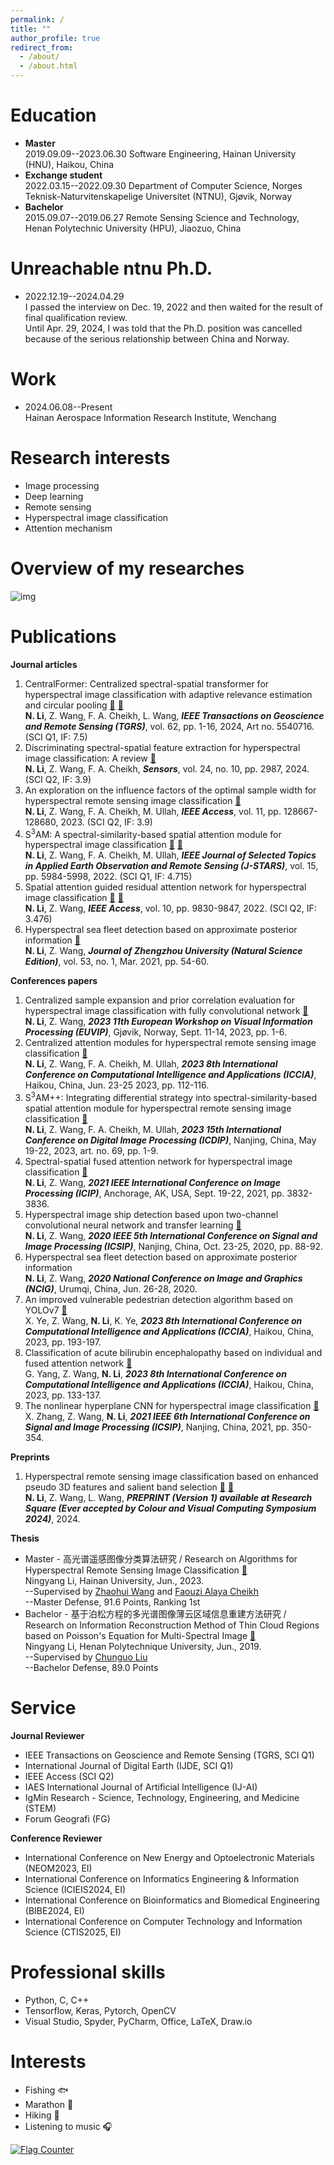```yaml
---
permalink: /
title: ""
author_profile: true
redirect_from: 
  - /about/
  - /about.html
---
```


Education
======

- **Master**  
2019.09.09--2023.06.30  Software Engineering, Hainan University (HNU), Haikou, China  
- **Exchange student**  
2022.03.15--2022.09.30  Department of Computer Science, Norges Teknisk-Naturvitenskapelige Universitet (NTNU), Gjøvik, Norway  
- **Bachelor**  
2015.09.07--2019.06.27  Remote Sensing Science and Technology, Henan Polytechnic University (HPU), Jiaozuo, China

Unreachable ntnu Ph.D.
======
- 2022.12.19--2024.04.29  
I passed the interview on Dec. 19, 2022 and then waited for the result of final qualification review.  
Until Apr. 29, 2024, I was told that the Ph.D. position was cancelled because of the serious relationship between China and Norway.

Work
======
- 2024.06.08--Present  
Hainan Aerospace Information Research Institute, Wenchang

Research interests
======
- Image processing
- Deep learning
- Remote sensing
- Hyperspectral image classification
- Attention mechanism

Overview of my researches
======
![img](researches-v1.png)  

Publications
======
**Journal articles**
1. CentralFormer: Centralized spectral-spatial transformer for hyperspectral image classification with adaptive relevance estimation and circular pooling [:rocket:](https://ieeexplore.ieee.org/document/10772042) [:octopus:](https://github.com/ningyang-li/CentralFormer)  
**N. Li**, Z. Wang, F. A. Cheikh, L. Wang, ***IEEE Transactions on Geoscience and Remote Sensing (TGRS)***, vol. 62, pp. 1-16, 2024, Art no. 5540716. (SCI Q1, IF: 7.5)
2. Discriminating spectral-spatial feature extraction for hyperspectral image classification: A review [:rocket:](https://www.mdpi.com/1424-8220/24/10/2987)  
**N. Li**, Z. Wang, F. A. Cheikh, ***Sensors***, vol. 24, no. 10, pp. 2987, 2024. (SCI Q2, IF: 3.9)
3. An exploration on the influence factors of the optimal sample width for hyperspectral remote sensing image classification [:rocket:](https://ieeexplore.ieee.org/document/10318097/)  
**N. Li**, Z. Wang, F. A. Cheikh, M. Ullah, ***IEEE Access***, vol. 11, pp. 128667-128680, 2023. (SCI Q2, IF: 3.9)
4. S<sup>3</sup>AM: A spectral-similarity-based spatial attention module for hyperspectral image classification [:rocket:](https://ieeexplore.ieee.org/document/9832463) [:octopus:](https://github.com/ningyang-li/S3AM-Net)  
**N. Li**, Z. Wang, F. A. Cheikh, M. Ullah, ***IEEE Journal of Selected Topics in Applied Earth Observation and Remote Sensing (J-STARS)***, vol. 15, pp. 5984-5998, 2022. (SCI Q1, IF: 4.715)
5. Spatial attention guided residual attention network for hyperspectral image classification [:rocket:](https://ieeexplore.ieee.org/document/9684915) [:octopus:](https://github.com/ningyang-li/SpaAG-RAN)  
**N. Li**, Z. Wang, ***IEEE Access***, vol. 10, pp. 9830-9847, 2022. (SCI Q2, IF: 3.476)
6. Hyperspectral sea fleet detection based on approximate posterior information [:rocket:](https://zzdz.cbpt.cnki.net/portal/journal/portal/client/paper/ZZDZ_2155b0da-09f0-4ce6-b65c-c1955e3a3162)  
**N. Li**, Z. Wang, ***Journal of Zhengzhou University (Natural Science Edition)***, vol. 53, no. 1, Mar. 2021, pp. 54-60.

**Conferences papers**
1. Centralized sample expansion and prior correlation evaluation for hyperspectral image classification with fully convolutional network [:rocket:](https://ieeexplore.ieee.org/document/10323055/)  
**N. Li**, Z. Wang, ***2023 11th European Workshop on Visual Information Processing (EUVIP)***, Gjøvik, Norway, Sept. 11-14, 2023, pp. 1-6.
2. Centralized attention modules for hyperspectral remote sensing image classification [:rocket:](https://ieeexplore.ieee.org/document/10387873)  
**N. Li**, Z. Wang, F. A. Cheikh, M. Ullah, ***2023 8th International Conference on Computational Intelligence and Applications (ICCIA)***, Haikou, China, Jun. 23-25 2023, pp. 112-116.
3. S<sup>3</sup>AM++: Integrating differential strategy into spectral-similarity-based spatial attention module for hyperspectral remote sensing image classification [:rocket:](https://dl.acm.org/doi/10.1145/3604078.3604147)  
**N. Li**, Z. Wang, F. A. Cheikh, M. Ullah, ***2023 15th International Conference on Digital Image Processing (ICDIP)***, Nanjing, China, May 19-22, 2023, art. no. 69, pp. 1-9.
4. Spectral-spatial fused attention network for hyperspectral image classification [:rocket:](https://ieeexplore.ieee.org/document/9506338/)  
**N. Li**, Z. Wang, ***2021 IEEE International Conference on Image Processing (ICIP)***, Anchorage, AK, USA, Sept. 19-22, 2021, pp. 3832-3836.
5. Hyperspectral image ship detection based upon two-channel convolutional neural network and transfer learning [:rocket:](https://ieeexplore.ieee.org/document/9339434/)  
**N. Li**, Z. Wang, ***2020 IEEE 5th International Conference on Signal and Image Processing (ICSIP)***, Nanjing, China, Oct. 23-25, 2020, pp. 88-92.
6. Hyperspectral sea fleet detection based on approximate posterior information  
**N. Li**, Z. Wang, ***2020 National Conference on Image and Graphics (NCIG)***, Urumqi, China, Jun. 26-28, 2020.
7. An improved vulnerable pedestrian detection algorithm based on YOLOv7 [:rocket:](https://ieeexplore.ieee.org/document/10387890/)  
X. Ye, Z. Wang, **N. Li**, K. Ye, ***2023 8th International Conference on Computational Intelligence and Applications (ICCIA)***, Haikou, China, 2023, pp. 193-197.
8. Classification of acute bilirubin encephalopathy based on individual and fused attention network [:rocket:](https://ieeexplore.ieee.org/document/10387834/)  
G. Yang, Z. Wang, **N. Li**, ***2023 8th International Conference on Computational Intelligence and Applications (ICCIA)***, Haikou, China, 2023, pp. 133-137.
9. The nonlinear hyperplane CNN for hyperspectral image classification [:rocket:](https://ieeexplore.ieee.org/document/9688662/)  
X. Zhang, Z. Wang, **N. Li**, ***2021 IEEE 6th International Conference on Signal and Image Processing (ICSIP)***, Nanjing, China, 2021, pp. 350-354.

**Preprints**
1. Hyperspectral remote sensing image classification based on enhanced pseudo 3D features and salient band selection [:rocket:](https://doi.org/10.21203/rs.3.rs-4820019/v1) [:octopus:](https://github.com/ningyang-li/EP3FEN)  
**N. Li**, Z. Wang, L. Wang, ***PREPRINT (Version 1) available at Research Square (Ever accepted by Colour and Visual Computing Symposium 2024)***, 2024.

**Thesis**
- Master - 高光谱遥感图像分类算法研究 / Research on Algorithms for Hyperspectral Remote Sensing Image Classification [:rocket:](https://drive.google.com/file/d/1dukK_TzG8ZHkv75RwSw_5Kd5vLS0MGuG/view?usp=drive_link)  
Ningyang Li, Hainan University, Jun., 2023.  
--Supervised by [Zhaohui Wang](https://orcid.org/0000-0002-8631-9682) and [Faouzi Alaya Cheikh](https://www.ntnu.edu/employees/faouzi.cheikh)  
--Master Defense, 91.6 Points, Ranking 1st
- Bachelor - 基于泊松方程的多光谱图像薄云区域信息重建方法研究 / Research on Information Reconstruction Method of Thin Cloud Regions based on Poisson's Equation for Multi-Spectral Image [:rocket:](https://drive.google.com/file/d/1SV4wIZiXaDzxGRgRLXufQbm3L92_u-I2/view?usp=drive_link)  
Ningyang Li, Henan Polytechnique University, Jun., 2019.  
--Supervised by [Chunguo Liu](https://chxy.hpu.edu.cn/info/1149/4217.htm)  
--Bachelor Defense, 89.0 Points

Service
======
**Journal Reviewer**
- IEEE Transactions on Geoscience and Remote Sensing (TGRS, SCI Q1)
- International Journal of Digital Earth (IJDE, SCI Q1)
- IEEE Access (SCI Q2)
- IAES International Journal of Artificial Intelligence (IJ-AI)
- IgMin Research - Science, Technology, Engineering, and Medicine (STEM)
- Forum Geografi (FG)

**Conference Reviewer**
- International Conference on New Energy and Optoelectronic Materials (NEOM2023, EI)
- International Conference on Informatics Engineering & Information Science (ICIEIS2024, EI)
- International Conference on Bioinformatics and Biomedical Engineering (BIBE2024, EI)
- International Conference on Computer Technology and Information Science (CTIS2025, EI)

Professional skills
======
- Python, C, C++
- Tensorflow, Keras, Pytorch, OpenCV
- Visual Studio, Spyder, PyCharm, Office, LaTeX, Draw.io


Interests
======
- Fishing :fish:
- Marathon :runner:
- Hiking :hiking_boot:
- Listening to music :headphones:



<a href="https://info.flagcounter.com/7qrn"><img src="https://s11.flagcounter.com/count2/7qrn/bg_FFFFFF/txt_000000/border_CCCCCC/columns_2/maxflags_10/viewers_0/labels_0/pageviews_0/flags_0/percent_0/" alt="Flag Counter" border="0"></a>
